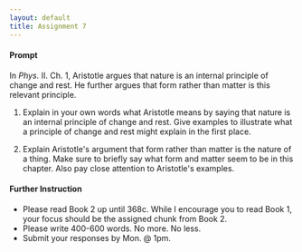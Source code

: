 ```yaml
---
layout: default
title: Assignment 7
---
```


#### Prompt ####

In *Phys.* II. Ch. 1, Aristotle argues that nature is an internal principle of change and rest. He further argues that form rather than matter is this relevant principle.

1) Explain in your own words what Aristotle means by saying that nature is an internal principle of change and rest. Give examples to illustrate what a principle of change and rest might explain in the first place.  

2) Explain Aristotle's argument that form rather than matter is the nature of a thing. Make sure to briefly say what form and matter seem to be in this chapter. Also pay close attention to Aristotle's examples. 


#### Further Instruction ####

+ Please read Book 2 up until 368c. While I encourage you to read Book 1, your focus should be the assigned chunk from Book 2. 
+ Please write 400-600 words. No more. No less. 
+ Submit your responses by Mon. @ 1pm.
